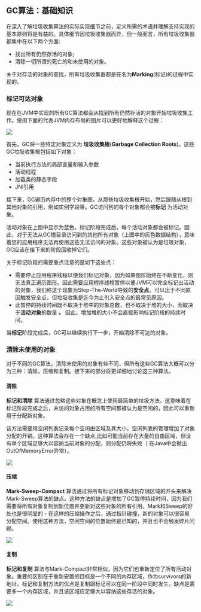 ## GC算法：基础知识

 在深入了解垃圾收集算法的实际实现细节之前，定义所需的术语并理解支持实现的基本原则将是有益的。具体细节因垃圾收集器而异，但一般而言，所有垃圾收集器都集中在以下两个方面:

- 找出所有仍然存活的对象;
- 清除一切所谓的死亡的和未使用的对象。

​     关于对存活的对象的查找，所有垃圾收集器都是在名为**Marking**(标记)的过程中实现的。

### 标记可达对象

 现在在JVM中实现的所有GC算法都会从找到所有仍然存活的对象开始垃圾收集工作。使用下面的代表JVM内存布局的图片可以更好地解释这个过程：

![](assets/Java-GC-mark-and-sweep.png)



首先，GC将一些特定对象定义为  **垃圾收集根**(**Garbage Collection Roots**)。这些GC垃圾收集根包括如下对象：

- 当前执行方法的局部变量和输入参数
- 活动线程
- 加载类的静态字段
- JNI引用

接下来，GC遍历内存中的整个对象图，从那些垃圾收集根开始，然后跟随从根到其他对象的引用，例如实例字段等。GC访问到的每个对象都会被**标记**  为活动对象。

  活动对象在上图中显示为蓝色。标记阶段完成后，每个活动对象都会被标记。因此，对于无法从GC根目录访问到的其他所有对象（上图中的灰色数据结构），意味着您的应用程序无法再使用这些无法访问的对象。这些对象被认为是垃圾对象，GC应该在接下来的阶段回收掉它们。

关于标记阶段的需要重点注意的是如下这些点：

- 需要停止应用程序线程以便我们标记对象，因为如果图形始终在不断变化，则无法真正遍历图形。因此需要应用程序线程暂停以便JVM可以完全标记出活动的对象，我们称这个现象为Stop-The-World导致的**安全点**。可以出于不同原因触发安全点，但垃圾收集是迄今为止引入安全点的最常见原因。
- 此暂停的持续时间既不取决于堆中的对象总数，也不取决于堆的大小，而取决于**活动对象**的数量  **。** 因此，增加堆的大小不会直接影响标记阶段的持续时间。

当**标记**阶段完成后，GC可以继续执行下一步，开始清除不可达的对象。

### 清除未使用的对象

对于不同的GC算法，清除未使用的对象有些不同，但所有这些GC算法大概可以分为三种：清除，压缩和复制。接下来的部分将更详细地讨论这三种算法。

#### 清除

**标记和清除**  算法通过忽略这些对象在概念上使用最简单的垃圾方法。这意味着在标记阶段完成之后，未访问对象占用的所有空间都被认为是空闲的，因此可以重新用于分配新对象。

该方法需要用空闲列表记录每个空闲由区域及其大小。空闲列表的管理增加了对象分配的开销。这种算法会存在一个缺点,比如可能当前存在大量的自由区域，但没有单个区域足够大以容纳当前对象的分配，则分配仍将失败（ 在Java中会抛出OutOfMemoryError异常）。

![](assets/GC-sweep.png)

#### 压缩

**Mark-Sweep-Compact**  算法通过将所有标记对象移动到存储区域的开头来解决Mark-Sweep算法的缺点。这种方法的缺点是增加了GC暂停持续时间，因为我们需要将所有对象复制到新位置并更新对这些对象的所有引用。Mark和Sweep的好处也是很明显的 - 在这样的压缩操作之后，通过指针碰撞，新的对象可以很容易分配空间。使用这种方法，空闲空间的位置始终是已知的，并且也不会触发碎片问题。

![](assets/GC-mark-sweep-compact.png)

#### 复制

**标记和复制**  算法与Mark-Compact非常相似，因为它们也重新定位了所有活动对象。重要的区别在于重新安置的目标是一个不同的内存区域，作为survivors的新地址。标记和复制方法的优点是复制跟标记可以在同一阶段中同时发生。缺点是需要多一个内存区域，并且该区域应足够大以容纳这些存活的对象。

![](assets/GC-mark-and-copy-in-Java.png)